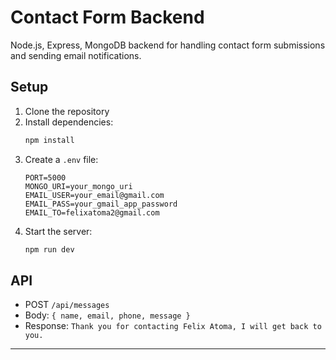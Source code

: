 # Contact Form Backend

Node.js, Express, MongoDB backend for handling contact form submissions and sending email notifications.

## Setup

1. Clone the repository
2. Install dependencies:
   ```bash
   npm install
   ```
3. Create a `.env` file:
   ```env
   PORT=5000
   MONGO_URI=your_mongo_uri
   EMAIL_USER=your_email@gmail.com
   EMAIL_PASS=your_gmail_app_password
   EMAIL_TO=felixatoma2@gmail.com
   ```
4. Start the server:
   ```bash
   npm run dev
   ```

## API
- POST `/api/messages`
- Body: `{ name, email, phone, message }`
- Response: `Thank you for contacting Felix Atoma, I will get back to you.`

---

